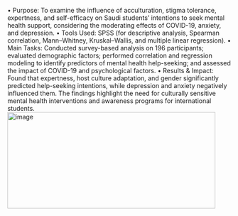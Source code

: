 •	Purpose: To examine the influence of acculturation, stigma tolerance, expertness, and self-efficacy on Saudi students’ intentions to seek mental health support, considering the moderating effects of COVID-19, anxiety, and depression.
•	Tools Used: SPSS (for descriptive analysis, Spearman correlation, Mann–Whitney, Kruskal–Wallis, and multiple linear regression).
•	Main Tasks: Conducted survey-based analysis on 196 participants; evaluated demographic factors; performed correlation and regression modeling to identify predictors of mental health help-seeking; and assessed the impact of COVID-19 and psychological factors.
•	Results & Impact: Found that expertness, host culture adaptation, and gender significantly predicted help-seeking intentions, while depression and anxiety negatively influenced them. The findings highlight the need for culturally sensitive mental health interventions and awareness programs for international students.
<img width="468" height="217" alt="image" src="https://github.com/user-attachments/assets/b14d0ece-4ee1-4d90-af67-0d26f1902e44" />
